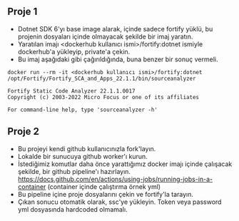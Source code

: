 ## Proje 1
- Dotnet SDK 6'yı base image alarak, içinde sadece fortify yüklü, bu projenin dosyaları içinde olmayacak şekilde bir imaj yaratın.
- Yaratılan imajı <dockerhub kullanıcı ismi>/fortify:dotnet ismiyle dockerhub'a yükleyip, private'a çekin.
- Bu imaj aşağıdaki gibi çağırıldığında, buna benzer bir sonuç vermeli. 

```
docker run --rm -it <dockerhub kullanıcı ismi>/fortify:dotnet /opt/Fortify/Fortify_SCA_and_Apps_22.1.1/bin/sourceanalyzer

Fortify Static Code Analyzer 22.1.1.0017
Copyright (c) 2003-2022 Micro Focus or one of its affiliates

For command-line help, type 'sourceanalyzer -h'
```


## Proje 2
- Bu projeyi kendi github kullanıcınızla fork'layın.
- Lokalde bir sunucuya github worker'ı kurun.
- İstediğimiz komutlar daha önce yarattığımız docker imajı içinde çalışacak şekilde, bir github pipeline'ı hazırlayın.
  https://docs.github.com/en/actions/using-jobs/running-jobs-in-a-container (container içinde çalıştırma örnek yml)
- Bu pipeline içine proje dosyalarını çekin ve fortify'la tarayın.
- Çıkan sonucu otomatik olarak, ssc'ye yükleyin. Token veya password yml dosyasında hardcoded olmamalı.


